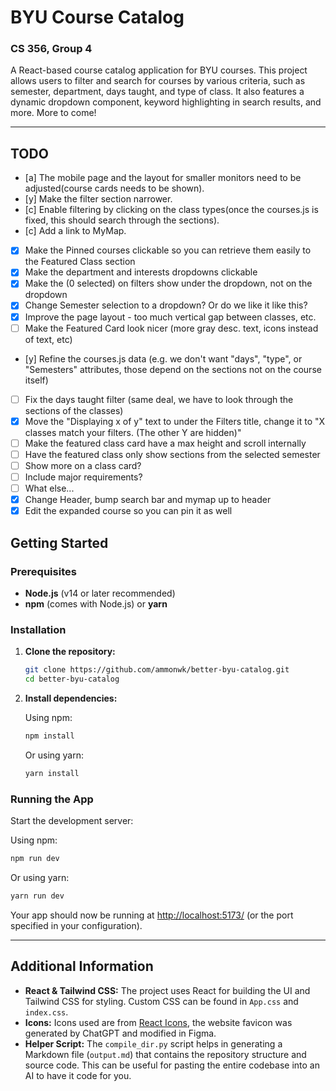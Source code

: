 # BYU Course Catalog

### CS 356, Group 4

A React-based course catalog application for BYU courses. This project allows users to filter and search for courses by various criteria, such as semester, department, days taught, and type of class. It also features a dynamic dropdown component, keyword highlighting in search results, and more. More to come!

---

## TODO

- [a] The mobile page and the layout for smaller monitors need to be adjusted(course cards needs to be shown).
- [y] Make the filter section narrower.
- [c] Enable filtering by clicking on the class types(once the courses.js is fixed, this should search through the sections).
- [c] Add a link to MyMap.
- [x] Make the Pinned courses clickable so you can retrieve them easily to the Featured Class section
- [x] Make the department and interests dropdowns clickable
- [x] Make the (0 selected) on filters show under the dropdown, not on the dropdown
- [x] Change Semester selection to a dropdown? Or do we like it like this?
- [x] Improve the page layout - too much vertical gap between classes, etc.
- [ ] Make the Featured Card look nicer (more gray desc. text, icons instead of text, etc)
- [y] Refine the courses.js data (e.g. we don't want "days", "type", or "Semesters" attributes, those depend on the sections not on the course itself)
- [ ] Fix the days taught filter (same deal, we have to look through the sections of the classes)
- [x] Move the "Displaying x of y" text to under the Filters title, change it to "X classes match your filters. (The other Y are hidden)"
- [ ] Make the featured class card have a max height and scroll internally
- [ ] Have the featured class only show sections from the selected semester
- [ ] Show more on a class card?
- [ ] Include major requirements?
- [ ] What else...
- [x] Change Header, bump search bar and mymap up to header
- [x] Edit the expanded course so you can pin it as well

## Getting Started

### Prerequisites

- **Node.js** (v14 or later recommended)
- **npm** (comes with Node.js) or **yarn**

### Installation

1. **Clone the repository:**

   ```bash
   git clone https://github.com/ammonwk/better-byu-catalog.git
   cd better-byu-catalog
   ```

2. **Install dependencies:**

   Using npm:

   ```bash
   npm install
   ```

   Or using yarn:

   ```bash
   yarn install
   ```

### Running the App

Start the development server:

Using npm:

```bash
npm run dev
```

Or using yarn:

```bash
yarn run dev
```

Your app should now be running at [http://localhost:5173/](http://localhost:5173/) (or the port specified in your configuration).

---

## Additional Information

- **React & Tailwind CSS:** The project uses React for building the UI and Tailwind CSS for styling. Custom CSS can be found in `App.css` and `index.css`.
- **Icons:** Icons used are from [React Icons](https://react-icons.github.io/react-icons/), the website favicon was generated by ChatGPT and modified in Figma.
- **Helper Script:** The `compile_dir.py` script helps in generating a Markdown file (`output.md`) that contains the repository structure and source code. This can be useful for pasting the entire codebase into an AI to have it code for you.
